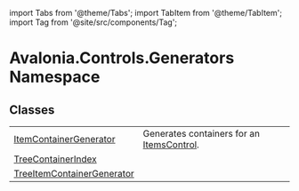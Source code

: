 import Tabs from '@theme/Tabs'; 
import TabItem from '@theme/TabItem'; 
import Tag from '@site/src/components/Tag'; 

# Avalonia.Controls.Generators Namespace






## Classes
<table>
<tr>
<td><a href="T_Avalonia_Controls_Generators_ItemContainerGenerator">ItemContainerGenerator</a></td>
<td>Generates containers for an <a href="T_Avalonia_Controls_ItemsControl">ItemsControl</a>.</td>
</tr>
<tr>
<td><a href="T_Avalonia_Controls_Generators_TreeContainerIndex">TreeContainerIndex</a></td>
<td> </td>
</tr>
<tr>
<td><a href="T_Avalonia_Controls_Generators_TreeItemContainerGenerator">TreeItemContainerGenerator</a></td>
<td> </td>
</tr>
</table>